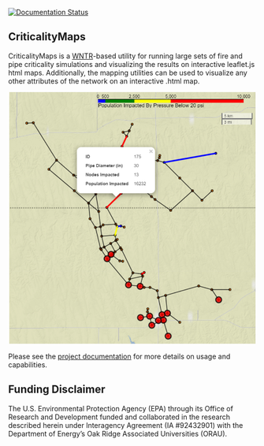 [![Documentation Status](https://readthedocs.org/projects/criticalitymaps/badge/?version=latest)](https://criticalitymaps.readthedocs.io/en/latest/?badge=latest)

CriticalityMaps
---------------
CriticalityMaps is a [WNTR](https://github.com/USEPA/WNTR)-based utility for running large sets of 
fire and pipe criticality simulations and visualizing the results on interactive leaflet.js html 
maps. Additionally, the mapping utilities can be used to visualize any other attributes of the 
network on an interactive .html map. 

<p align="center">
<img src="docs/_static/pipe_criticality.PNG" alt="pipe criticality map" width="500"/>
</p>

Please see the [project documentation](https://criticalitymaps.readthedocs.io/en/latest/) for more details
on usage and capabilities.

Funding Disclaimer
------------------
The U.S. Environmental Protection Agency (EPA) through its Office of Research and Development funded and collaborated in the research described herein under Interagency Agreement (IA #92432901) with the Department of Energy’s Oak Ridge Associated Universities (ORAU).
